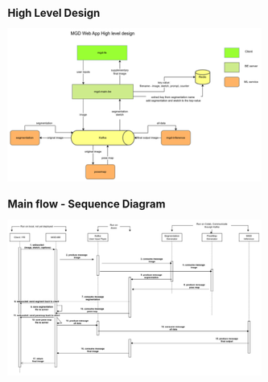## High Level Design
<img src="doc/MGDAppHighLevelDesign.png"  />

## Main flow - Sequence Diagram
<img src="doc/MGDAppWorkflow.jpg"  />
